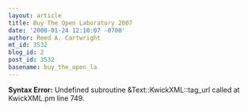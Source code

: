 ```yaml
---
layout: article
title: Buy The Open Laboratory 2007
date: '2008-01-24 12:10:07 -0700'
author: Reed A. Cartwright
mt_id: 3532
blog_id: 2
post_id: 3532
basename: buy_the_open_la
---
```

<p><strong>Syntax Error:</strong> Undefined subroutine &Text::KwickXML::tag_url called at KwickXML.pm line 749.
</p>
